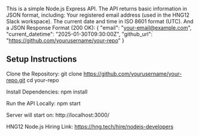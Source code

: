 
This is a simple Node.js Express API. The API returns basic information in JSON format, including:
  Your registered email address (used in the HNG12 Slack workspace).
  The current date and time in ISO 8601 format (UTC).
  And a JSON Response Format (200 OK): 
  {
    "email": "your-email@example.com",
   "current_datetime": "2025-01-30T09:30:00Z",
    "github_url": "https://github.com/yourusername/your-repo"
  }

## Setup Instructions
Clone the Repository: git clone https://github.com/yourusername/your-repo.git
cd your-repo

Install Dependencies: npm install

Run the API Locally: npm start

Server will start on: http://localhost:3000/

HNG12 Node.js Hiring Link: https://hng.tech/hire/nodejs-developers
